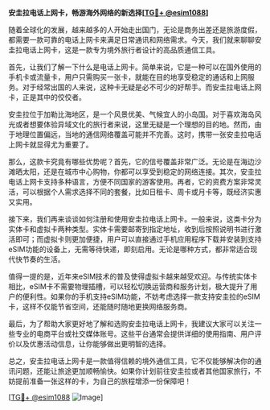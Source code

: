 **安圭拉电话上网卡，畅游海外网络的新选择[[TG💪+ @esim1088](https://t.me/s/esim1088)]**

随着全球化的发展，越来越多的人开始走出国门，无论是商务出差还是旅游度假，都需要一款可靠的电话上网卡来满足日常通讯和网络需求。今天，我们就来聊聊安圭拉电话上网卡，这是一款专为境外旅行者设计的高品质通信工具。

首先，让我们了解一下什么是电话上网卡。简单来说，它是一种可以在国外使用的手机卡或流量卡，用户只需购买一张卡，就能在目的地享受稳定的通话和上网服务。对于经常出国的人来说，这种卡无疑是必不可少的好帮手。而安圭拉电话上网卡，正是其中的佼佼者。

安圭拉位于加勒比海地区，是一个风景优美、气候宜人的小岛国。对于喜欢海岛风光或者想要体验异域文化的旅行者来说，这里无疑是一个理想的目的地。然而，由于地理位置偏远，当地的通信网络覆盖可能并不完善。这时，携带一张安圭拉电话上网卡就显得尤为重要了。

那么，这款卡究竟有哪些优势呢？首先，它的信号覆盖非常广泛。无论是在海边沙滩晒太阳，还是在城市中心购物，你都可以享受到稳定的网络连接。其次，安圭拉电话上网卡支持多种语言，方便不同国家的游客使用。再者，它的资费方案非常灵活，可以根据个人需求选择不同的套餐，比如日租卡、周卡或月卡等，既经济实惠又实用。

接下来，我们再来谈谈如何注册和使用安圭拉电话上网卡。一般来说，这类卡分为实体卡和虚拟卡两种类型。实体卡需要邮寄到指定地址，收到后按照说明书进行激活即可；而虚拟卡则更加便捷，用户可以直接通过手机应用程序下载并安装到支持eSIM功能的设备上，无需等待快递，即刻启用。无论是哪种方式，都非常适合现代快节奏的生活。

值得一提的是，近年来eSIM技术的普及使得虚拟卡越来越受欢迎。与传统实体卡相比，eSIM卡不需要物理插槽，可以轻松切换运营商和服务计划，极大提升了用户的便利性。如果你的手机支持eSIM功能，不妨考虑选择一款支持安圭拉的eSIM卡，这样不仅能节省空间，还能随时随地更换网络服务商。

最后，为了帮助大家更好地了解和选购安圭拉电话上网卡，我建议大家可以关注一些专业的电商平台或社交媒体账号。这些平台通常会提供详细的使用指南、用户评价以及优惠活动信息，让你能够做出更明智的选择。

总之，安圭拉电话上网卡是一款值得信赖的境外通信工具，它不仅能够解决你的通讯问题，还能让旅途更加顺畅愉快。如果你计划前往安圭拉或者其他国家旅行，不妨提前准备一张这样的卡，为自己的旅程增添一份保障吧！

[[TG💪+ @esim1088](https://t.me/s/esim1088) ![Image](https://i.postimg.cc/4NQfJmqS/Snipaste-2025-05-13-00-14-12.png)]